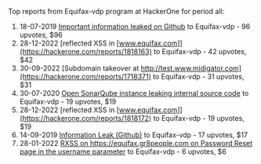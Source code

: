 Top reports from Equifax-vdp program at HackerOne for period all:

1. 18-07-2019 [Important information leaked on Github](https://hackerone.com/reports/649322) to Equifax-vdp - 96 upvotes, $96
2. 28-12-2022 [reflected XSS in [www.equifax.com]](https://hackerone.com/reports/1818163) to Equifax-vdp - 42 upvotes, $42
3. 30-09-2022 [Subdomain takeover at http://test.www.midigator.com](https://hackerone.com/reports/1718371) to Equifax-vdp - 31 upvotes, $31
4. 30-07-2020 [Open SonarQube instance leaking internal source code](https://hackerone.com/reports/947946) to Equifax-vdp - 19 upvotes, $19
5. 28-12-2022 [reflected XSS in [www.equifax.com]](https://hackerone.com/reports/1818172) to Equifax-vdp - 19 upvotes, $19
6. 14-09-2019 [Information Leak (Github)](https://hackerone.com/reports/694931) to Equifax-vdp - 17 upvotes, $17
7. 28-01-2022 [RXSS on https://equifax.gr8people.com on Password Reset page in the username parameter](https://hackerone.com/reports/1463638) to Equifax-vdp - 6 upvotes, $6
